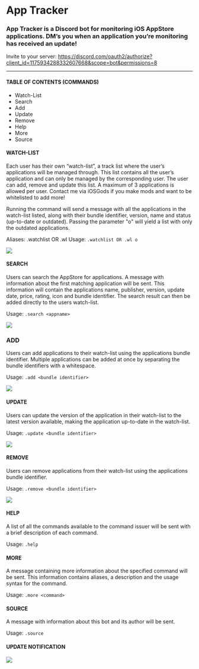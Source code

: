 # App Tracker

### App Tracker is a Discord bot for monitoring iOS AppStore applications. DM’s you when an application you’re monitoring has received an update!

Invite to your server: https://discord.com/oauth2/authorize?client_id=1175934288332607668&scope=bot&permissions=8

***

#### TABLE OF CONTENTS (COMMANDS)
* Watch-List
* Search
* Add
* Update
* Remove
* Help
* More
* Source


#### WATCH-LIST
Each user has their own “watch-list”, a track list where the user’s applications will be managed through. This list contains all the user’s application and can only be managed by the corresponding user. The user can add, remove and update this list. A maximum of 3 applications is allowed per user. Contact me via iOSGods if you make mods and want to be whitelisted to add more!

Running the command will send a message with all the applications in the watch-list listed, along with their bundle identifier, version, name and status (up-to-date or outdated). Passing the parameter "o" will yield a list with only the outdated applications.

Aliases: .watchlist OR .wl
Usage: `.watchlist OR .wl o`

![](https://i.imgur.com/JTdwnIb.png)


#### SEARCH
Users can search the AppStore for applications. A message with information about the first matching application will be sent. This information will contain the applications name, publisher, version, update date, price, rating, icon and bundle identifier. The search result can then be added directly to the users watch-list.

Usage: `.search <appname>`

![](https://i.imgur.com/DdL7MFP.png)

### ADD
Users can add applications to their watch-list using the applications bundle identifier. Multiple applications can be added at once by separating the bundle identifiers with a whitespace.

Usage: `.add <bundle identifier>`

![](https://i.imgur.com/vwB5LXE.png)

#### UPDATE
Users can update the version of the application in their watch-list to the latest version available, making the application up-to-date in the watch-list.

Usage: `.update <bundle identifier>`

![](https://i.imgur.com/q9F026M.png)


#### REMOVE
Users can remove applications from their watch-list using the applications bundle identifier.

Usage: `.remove <bundle identifier>`

![](https://i.imgur.com/OBObW1D.png)


#### HELP
A list of all the commands available to the command issuer will be sent with a brief description of each command.

Usage: `.help`


#### MORE
A message containing more information about the specified command will be sent. This information contains aliases, a description and the usage syntax for the command.

Usage: `.more <command>`


#### SOURCE
A message with information about this bot and its author will be sent.

Usage: `.source`


#### UPDATE NOTIFICATION

![](https://i.imgur.com/PzhnKVU.png)
